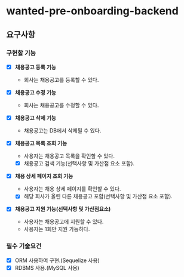 # wanted-pre-onboarding-backend
## 요구사항

### 구현할 기능

- [x] **채용공고 등록 기능**
  - 회사는 채용공고를 등록할 수 있다.

- [x] **채용공고 수정 기능**
  - 회사는 채용공고를 수정할 수 있다.

- [x] **채용공고 삭제 기능**
  - 채용공고는 DB에서 삭제될 수 있다.

- [x] **채용공고 목록 조회 기능**
  - 사용자는 채용공고 목록을 확인할 수 있다.
  - [x] 채용공고 검색 기능(선택사항 및 가산점 요소 포함).

- [x] **채용 상세 페이지 조회 기능**
  - 사용자는 채용 상세 페이지를 확인할 수 있다.
  - [x] 해당 회사가 올린 다른 채용공고 포함(선택사항 및 가산점 요소 포함).

- [x] **채용공고 지원 기능(선택사항 및 가산점요소)**
  - 사용자는 채용공고에 지원할 수 있다.
  - 사용자는 1회만 지원 가능하다.

### 필수 기술요건
- [x] ORM 사용하여 구현.(Sequelize 사용)
- [x] RDBMS 사용.(MySQL 사용)

